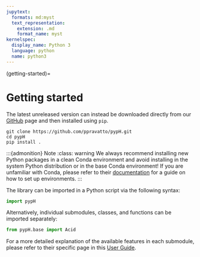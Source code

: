 ```yaml
---
jupytext:
  formats: md:myst
  text_representation:
    extension: .md
    format_name: myst
kernelspec:
  display_name: Python 3
  language: python
  name: python3
---
```


(getting-started)=
# Getting started

The latest unreleased version can instead be downloaded directly from our [GitHub](https://github.com/ppravatto/pypH) page and then installed using `pip`. 

```
git clone https://github.com/ppravatto/pypH.git
cd pypH
pip install .
```

:::{admonition} Note
:class: warning
We always recommend installing new Python packages in a clean Conda environment and avoid installing in the system Python distribution or in the base Conda environment! If you are unfamiliar with Conda, please refer to their [documentation](https://docs.anaconda.com/free/anaconda/install/index.html) for a guide on how to set up environments.
:::

The library can be imported in a Python script via the following syntax:

```python
import pypH
```

Alternatively, individual submodules, classes, and functions can be imported separately:

```python
from pypH.base import Acid
```

For a more detailed explanation of the available features in each submodule, please refer to their specific page in this [User Guide](user-guide).